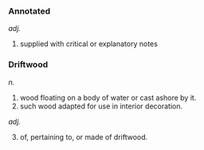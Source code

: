 ### Annotated

*adj.*
1. supplied with critical or explanatory notes

### Driftwood

*n.*

1. wood floating on a body of water or cast ashore by it.
2. such wood adapted for use in interior decoration.

*adj.*

3. of, pertaining to, or made of driftwood.
